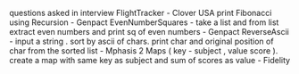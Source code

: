 questions asked in interview
FlightTracker - Clover USA
print Fibonacci using Recursion - Genpact
EvenNumberSquares - take a list and from list extract even numbers and print sq of even numbers - Genpact
ReverseAscii - input a string . sort by ascii of chars. 
    print char and original position of char from the sorted list - Mphasis
2 Maps ( key - subject , value score ). create a map with same key as subject and sum of scores as value - Fidelity